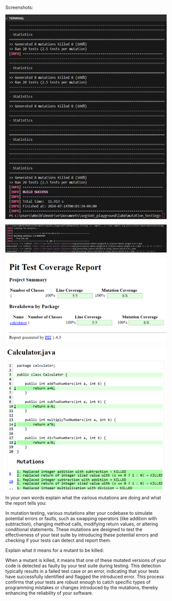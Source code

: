 Screenshots:

![alt text](image.png)

![alt text](image-1.png)

![alt text](image-4.png)

![alt text](image-5.png)

In your own words explain what the various mutations are doing and what
the report tells you:

In mutation testing, various mutations alter your codebase to simulate potential errors or faults, such as swapping operators (like addition with subtraction), changing method calls, modifying return values, or altering conditional statements. These mutations are designed to test the effectiveness of your test suite by introducing these potential errors and checking if your tests can detect and report them.

Explain what it means for a mutant to be killed:

When a mutant is killed, it means that one of these mutated versions of your code is detected as faulty by your test suite during testing. This detection typically results in a failed test case or an error, indicating that your tests have successfully identified and flagged the introduced error. This process confirms that your tests are robust enough to catch specific types of programming mistakes or changes introduced by the mutations, thereby enhancing the reliability of your software.
